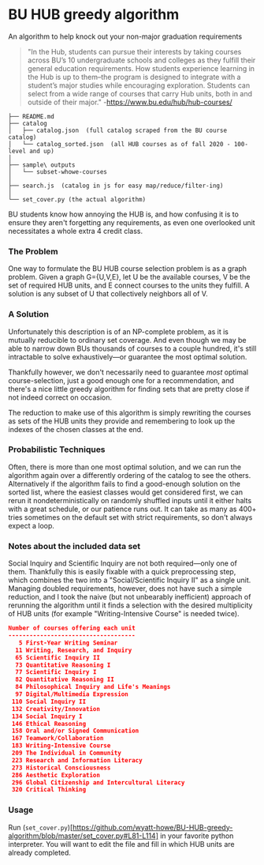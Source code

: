 # BU HUB greedy algorithm
An algorithm to help knock out your non-major graduation requirements

> "In the Hub, students can pursue their interests by taking courses across BU’s 10 undergraduate schools and colleges as they fulfill their general education requirements. How students experience learning in the Hub is up to them–the program is designed to integrate with a student’s major studies while encouraging exploration. Students can select from a wide range of courses that carry Hub units, both in and outside of their major."
-https://www.bu.edu/hub/hub-courses/

```
├── README.md
├── catalog
│   ├── catalog.json  (full catalog scraped from the BU course catalog)
│   └── catalog_sorted.json  (all HUB courses as of fall 2020 - 100-level and up)
│
├── sample\ outputs
│   └── subset-whowe-courses
│
├── search.js  (catalog in js for easy map/reduce/filter-ing)
│
└── set_cover.py (the actual algorithm)
```

BU students know how annoying the HUB is, and how confusing it is to ensure they aren't forgetting any requirements, as even one overlooked unit necessitates a whole extra 4 credit class.

### The Problem

One way to formulate the BU HUB course selection problem is as a graph problem.  Given a graph G={U,V,E}, let U be the available courses, V be the set of required HUB units, and E connect courses to the units they fulfill.  A solution is any subset of U that collectively neighbors all of V.

### A Solution

Unfortunately this description is of an NP-complete problem, as it is mutually reducible to ordinary set coverage.  And even though we may be able to narrow down BUs thousands of courses to a couple hundred, it's still intractable to solve exhaustively—or guarantee the most optimal solution.

Thankfully however, we don't necessarily need to guarantee *most* optimal course-selection, just a good enough one for a recommendation, and there's a nice little greedy algorithm for finding sets that are pretty close if not indeed correct on occasion.

The reduction to make use of this algorithm is simply rewriting the courses as sets of the HUB units they provide and remembering to look up the indexes of the chosen classes at the end.

### Probabilistic Techniques

Often, there is more than one most optimal solution, and we can run the algorithm again over a differently ordering of the catalog to see the others.  Alternatively if the algorithm fails to find a good-enough solution on the sorted list, where the easiest classes would get considered first, we can rerun it nondeterministically on randomly shuffled inputs until it either halts with a great schedule, or our patience runs out.  It can take as many as 400+ tries sometimes on the default set with strict requirements, so don't always expect a loop.

### Notes about the included data set

Social Inquiry and Scientific Inquiry are not both required—only one of them.  Thankfully this is easily fixable with a quick preprocessing step, which combines the two into a "Social/Scientific Inquiry II" as a single unit.  Managing doubled requirements, however, does not have such a simple reduction, and I took the naive (but not unbearably inefficient) approach of rerunning the algorithm until it finds a selection with the desired multiplicity of HUB units (for example "Writing-Intensive Course" is needed twice).

```json
Number of courses offering each unit
------------------------------------
   5 First-Year Writing Seminar
  11 Writing, Research, and Inquiry
  65 Scientific Inquiry II
  73 Quantitative Reasoning I
  77 Scientific Inquiry I
  82 Quantitative Reasoning II
  84 Philosophical Inquiry and Life's Meanings
  97 Digital/Multimedia Expression
 110 Social Inquiry II
 132 Creativity/Innovation
 134 Social Inquiry I
 146 Ethical Reasoning
 158 Oral and/or Signed Communication
 167 Teamwork/Collaboration
 183 Writing-Intensive Course
 209 The Individual in Community
 223 Research and Information Literacy
 273 Historical Consciousness
 286 Aesthetic Exploration
 296 Global Citizenship and Intercultural Literacy
 320 Critical Thinking
```

### Usage

Run (`set_cover.py`)[https://github.com/wyatt-howe/BU-HUB-greedy-algorithm/blob/master/set_cover.py#L81-L114] in your favorite python interpreter.  You will want to edit the file and fill in which HUB units are already completed.

<!-- ```sh
python set_cover.py catalog.json
``` -->

